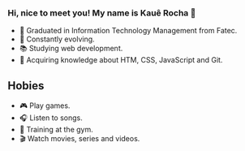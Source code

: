 ### Hi, nice to meet you! My name is Kauê Rocha 👋

- 🔭 Graduated in Information Technology Management from Fatec.
- 🚀 Constantly evolving.
- 📚 Studying web development.
- 🤔 Acquiring knowledge about HTM, CSS, JavaScript and Git.

## Hobies

- 🎮 Play games.
- 🎧 Listen to songs.
- 💪 Training at the gym.
- 🎬 Watch movies, series and videos.

